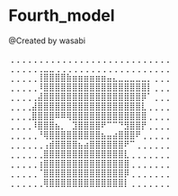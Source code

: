 # Fourth_model
@Created by wasabi

⢀⢀⢀⢀⢀⢀⢀⢀⢀⢀⢀⢀⢀⢀⢀⢀⢀⢀⢀⢀⢀⢀⢀⢀⢀⢀⢀⢀
⢀⢀⢀⢀⢀⢀⣀⣀⢀⢀⢀⢀⢀⢀⢀⢀⢀⢀⢀⢀⢀⢀⢀⢀⢀⢀⢀⢀
⢀⢀⢀⢀⢀⢸⣿⣿⣿⣿⣷⣶⣶⣶⣶⣶⣶⣤⣄⣀⣀⣀⣀⣀⡀⢀⢀⢀
⢀⢀⢀⢀⢀⠸⣿⣿⣿⣿⣿⣿⣿⣿⣿⣿⣿⣿⣿⣿⣿⣿⣿⣿⡇⢀⢀⢀
⢀⢀⢀⢀⢀⣼⣿⣿⣿⣿⣿⣿⣿⣿⣿⣿⣿⣿⣿⣿⣿⣿⣿⡿⠁⢀⢀⢀
⢀⢀⢀⢀⣼⣿⣿⣿⣿⣿⣿⣿⣿⣿⣿⣿⣿⣿⣿⣿⣿⣿⣿⣇⢀⢀⢀⢀
⢀⢀⢀⢀⣿⣿⣿⣿⠿⠿⢿⣿⣿⣿⣿⣿⣿⣿⣿⣿⣿⣿⣿⣿⢀⢀⢀⢀
⢀⢀⢀⢀⠸⣿⣿⣿⣦⡀⠀⣹⣿⣿⣿⣿⠟⠉⠉⠙⣻⣿⣿⡟⢀⢀⢀⢀
⢀⢀⢀⢀⢀⠘⢿⣿⣿⣿⣿⣿⣿⣿⣿⣿⣦⣤⣴⣿⣿⣿⠟⢀⢀⢀⢀⢀
⢀⢀⢀⢀⢀⢀⢠⣾⣿⣿⣿⣿⣦⣴⣿⣿⣿⣿⣿⣿⠟⠉⢀⢀⢀⢀⢀⢀
⢀⢀⢀⢀⢀⢀⣿⣿⣿⣿⣿⣿⣿⣿⣿⣿⣿⣿⣿⣿⣇⢀⢀⢀⢀⢀⢀⢀
⢀⢀⢀⢀⢀⢰⣿⣿⣿⣿⣿⣿⣿⣿⣿⣿⣿⣿⣿⣿⣿⢀⢀⢀⢀⢀⢀⢀
⢀⢀⢀⢀⢀⠈⣿⣿⣿⣿⣿⣿⣿⣿⣿⣿⣿⣿⣿⣿⡿⢀⢀⢀⢀⢀⢀⢀
⢀⢀⢀⢀⢀⢀⢿⣿⣿⣿⣿⣿⣿⣿⣿⣿⣿⣿⣿⣿⡇⢀⢀⢀⢀⢀⢀⢀
